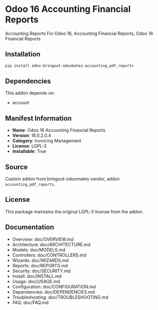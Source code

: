 # Odoo 16 Accounting Financial Reports

Accounting Reports For Odoo 16, Accounting Financial Reports, Odoo 16 Financial Reports

## Installation

```bash
pip install odoo-bringout-odoomates-accounting_pdf_reports
```

## Dependencies

This addon depends on:
- account

## Manifest Information

- **Name**: Odoo 16 Accounting Financial Reports
- **Version**: 16.0.2.0.4
- **Category**: Invoicing Management
- **License**: LGPL-3
- **Installable**: True

## Source

Custom addon from bringout-odoomates vendor, addon `accounting_pdf_reports`.

## License

This package maintains the original LGPL-3 license from the addon.

## Documentation

- Overview: doc/OVERVIEW.md
- Architecture: doc/ARCHITECTURE.md
- Models: doc/MODELS.md
- Controllers: doc/CONTROLLERS.md
- Wizards: doc/WIZARDS.md
- Reports: doc/REPORTS.md
- Security: doc/SECURITY.md
- Install: doc/INSTALL.md
- Usage: doc/USAGE.md
- Configuration: doc/CONFIGURATION.md
- Dependencies: doc/DEPENDENCIES.md
- Troubleshooting: doc/TROUBLESHOOTING.md
- FAQ: doc/FAQ.md
